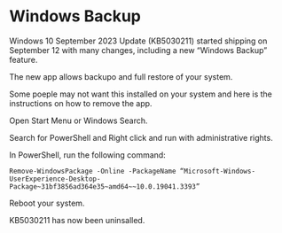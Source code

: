 # Windows Backup

Windows 10 September 2023 Update (KB5030211) started shipping on September 12 with many changes, including a new “Windows Backup” feature.

The new app allows backupo and full restore of your system.

Some poeple may not want this installed on your system and here is the instructions on how to remove the app.

Open Start Menu or Windows Search.

Search for PowerShell and Right click and run with administrative rights.

In PowerShell, run the following command:

    Remove-WindowsPackage -Online -PackageName “Microsoft-Windows-UserExperience-Desktop-Package~31bf3856ad364e35~amd64~~10.0.19041.3393”

Reboot your system.

KB5030211 has now been uninsalled.

